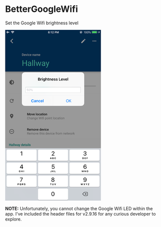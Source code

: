 # BetterGoogleWifi
Set the Google Wifi brightness level 

<img src= "https://raw.githubusercontent.com/LemaMichael/BetterGoogleWifi/master/Assets/demo.PNG" height= 550>


**NOTE:** Unfortunately, you cannot change the Google Wifi LED within the app. I've included the header files for v2.9.16 for any curious developer to explore.

